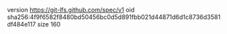 version https://git-lfs.github.com/spec/v1
oid sha256:4f9f6582f8480bd50456bc0d5d891fbb021d44871d6d1c8736d3581df484e117
size 160
